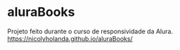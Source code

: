 # aluraBooks
Projeto feito durante o curso de responsividade da Alura.
 https://nicolyholanda.github.io/aluraBooks/
